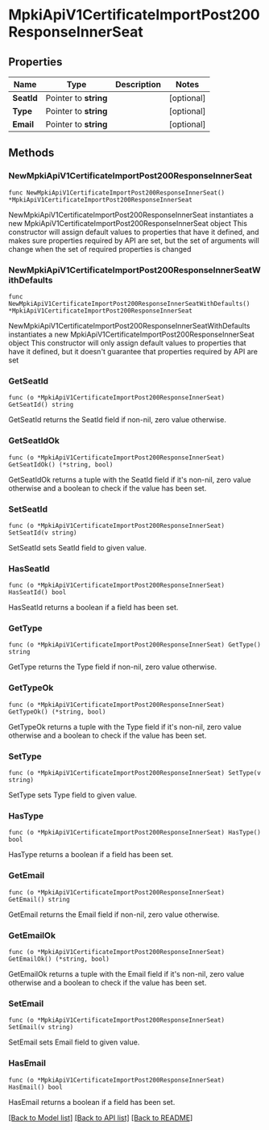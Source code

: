 # MpkiApiV1CertificateImportPost200ResponseInnerSeat

## Properties

Name | Type | Description | Notes
------------ | ------------- | ------------- | -------------
**SeatId** | Pointer to **string** |  | [optional] 
**Type** | Pointer to **string** |  | [optional] 
**Email** | Pointer to **string** |  | [optional] 

## Methods

### NewMpkiApiV1CertificateImportPost200ResponseInnerSeat

`func NewMpkiApiV1CertificateImportPost200ResponseInnerSeat() *MpkiApiV1CertificateImportPost200ResponseInnerSeat`

NewMpkiApiV1CertificateImportPost200ResponseInnerSeat instantiates a new MpkiApiV1CertificateImportPost200ResponseInnerSeat object
This constructor will assign default values to properties that have it defined,
and makes sure properties required by API are set, but the set of arguments
will change when the set of required properties is changed

### NewMpkiApiV1CertificateImportPost200ResponseInnerSeatWithDefaults

`func NewMpkiApiV1CertificateImportPost200ResponseInnerSeatWithDefaults() *MpkiApiV1CertificateImportPost200ResponseInnerSeat`

NewMpkiApiV1CertificateImportPost200ResponseInnerSeatWithDefaults instantiates a new MpkiApiV1CertificateImportPost200ResponseInnerSeat object
This constructor will only assign default values to properties that have it defined,
but it doesn't guarantee that properties required by API are set

### GetSeatId

`func (o *MpkiApiV1CertificateImportPost200ResponseInnerSeat) GetSeatId() string`

GetSeatId returns the SeatId field if non-nil, zero value otherwise.

### GetSeatIdOk

`func (o *MpkiApiV1CertificateImportPost200ResponseInnerSeat) GetSeatIdOk() (*string, bool)`

GetSeatIdOk returns a tuple with the SeatId field if it's non-nil, zero value otherwise
and a boolean to check if the value has been set.

### SetSeatId

`func (o *MpkiApiV1CertificateImportPost200ResponseInnerSeat) SetSeatId(v string)`

SetSeatId sets SeatId field to given value.

### HasSeatId

`func (o *MpkiApiV1CertificateImportPost200ResponseInnerSeat) HasSeatId() bool`

HasSeatId returns a boolean if a field has been set.

### GetType

`func (o *MpkiApiV1CertificateImportPost200ResponseInnerSeat) GetType() string`

GetType returns the Type field if non-nil, zero value otherwise.

### GetTypeOk

`func (o *MpkiApiV1CertificateImportPost200ResponseInnerSeat) GetTypeOk() (*string, bool)`

GetTypeOk returns a tuple with the Type field if it's non-nil, zero value otherwise
and a boolean to check if the value has been set.

### SetType

`func (o *MpkiApiV1CertificateImportPost200ResponseInnerSeat) SetType(v string)`

SetType sets Type field to given value.

### HasType

`func (o *MpkiApiV1CertificateImportPost200ResponseInnerSeat) HasType() bool`

HasType returns a boolean if a field has been set.

### GetEmail

`func (o *MpkiApiV1CertificateImportPost200ResponseInnerSeat) GetEmail() string`

GetEmail returns the Email field if non-nil, zero value otherwise.

### GetEmailOk

`func (o *MpkiApiV1CertificateImportPost200ResponseInnerSeat) GetEmailOk() (*string, bool)`

GetEmailOk returns a tuple with the Email field if it's non-nil, zero value otherwise
and a boolean to check if the value has been set.

### SetEmail

`func (o *MpkiApiV1CertificateImportPost200ResponseInnerSeat) SetEmail(v string)`

SetEmail sets Email field to given value.

### HasEmail

`func (o *MpkiApiV1CertificateImportPost200ResponseInnerSeat) HasEmail() bool`

HasEmail returns a boolean if a field has been set.


[[Back to Model list]](../README.md#documentation-for-models) [[Back to API list]](../README.md#documentation-for-api-endpoints) [[Back to README]](../README.md)


